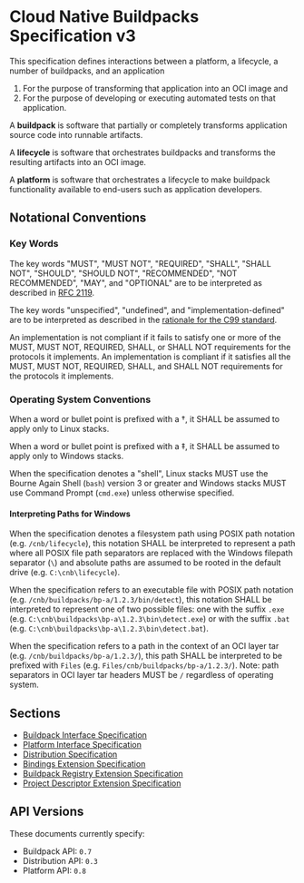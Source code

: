 # Cloud Native Buildpacks Specification v3

This specification defines interactions between a platform, a lifecycle, a number of buildpacks, and an application
1. For the purpose of transforming that application into an OCI image and
2. For the purpose of developing or executing automated tests on that application.

A **buildpack** is software that partially or completely transforms application source code into runnable artifacts.

A **lifecycle** is software that orchestrates buildpacks and transforms the resulting artifacts into an OCI image.

A **platform** is software that orchestrates a lifecycle to make buildpack functionality available to end-users such as application developers.

## Notational Conventions

### Key Words
The key words "MUST", "MUST NOT", "REQUIRED", "SHALL", "SHALL NOT", "SHOULD", "SHOULD NOT", "RECOMMENDED", "NOT RECOMMENDED", "MAY", and "OPTIONAL" are to be interpreted as described in [RFC 2119](http://tools.ietf.org/html/rfc2119).

The key words "unspecified", "undefined", and "implementation-defined" are to be interpreted as described in the [rationale for the C99 standard](http://www.open-std.org/jtc1/sc22/wg14/www/C99RationaleV5.10.pdf#page=18).

An implementation is not compliant if it fails to satisfy one or more of the MUST, MUST NOT, REQUIRED, SHALL, or SHALL NOT requirements for the protocols it implements.
An implementation is compliant if it satisfies all the MUST, MUST NOT, REQUIRED, SHALL, and SHALL NOT requirements for the protocols it implements.

### Operating System Conventions

When a word or bullet point is prefixed with a <a name="linux-only">†</a>, it SHALL be assumed to apply only to Linux stacks.

When a word or bullet point is prefixed with a <a name="windows-only">‡</a>, it SHALL be assumed to apply only to Windows stacks.


When the specification denotes a "shell", Linux stacks MUST use the Bourne Again Shell (`bash`) version 3 or greater and Windows stacks MUST use Command Prompt (`cmd.exe`) unless otherwise specified.

#### Interpreting Paths for Windows

When the specification denotes a filesystem path using POSIX path notation (e.g. `/cnb/lifecycle`), this notation SHALL be interpreted to represent a path where all POSIX file path separators are replaced with the Windows filepath separator (`\`) and absolute paths are assumed to be rooted in the default drive (e.g. `C:\cnb\lifecycle`).

When the specification refers to an executable file with POSIX path notation (e.g. `/cnb/buildpacks/bp-a/1.2.3/bin/detect`), this notation SHALL be interpreted to represent one of two possible files: one with the suffix `.exe` (e.g. `C:\cnb\buildpacks\bp-a\1.2.3\bin\detect.exe`) or with the suffix `.bat` (e.g. `C:\cnb\buildpacks\bp-a\1.2.3\bin\detect.bat`).

When the specification refers to a path in the context of an OCI layer tar (e.g. `/cnb/buildpacks/bp-a/1.2.3/`), this path SHALL be interpreted to be prefixed with `Files` (e.g. `Files/cnb/buildpacks/bp-a/1.2.3/`). Note: path separators in OCI layer tar headers MUST be `/` regardless of operating system.

## Sections

- [Buildpack Interface Specification](buildpack.md)
- [Platform Interface Specification](platform.md)
- [Distribution Specification](distribution.md)
- [Bindings Extension Specification](extensions/bindings.md)
- [Buildpack Registry Extension Specification](extensions/buildpack-registry.md)
- [Project Descriptor Extension Specification](extensions/project-descriptor.md)

## API Versions

These documents currently specify:

- Buildpack API: `0.7`
- Distribution API: `0.3`
- Platform API: `0.8`